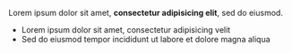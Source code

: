 Lorem ipsum dolor sit amet, **consectetur adipisicing elit**, sed do eiusmod.

- Lorem ipsum dolor sit amet, consectetur adipisicing velit
- Sed do eiusmod tempor incididunt ut labore et dolore magna aliqua
